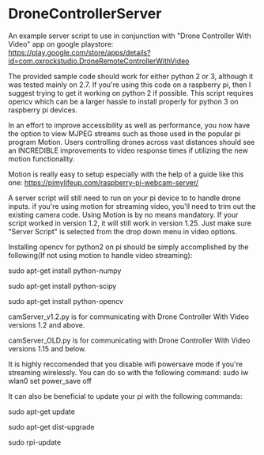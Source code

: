 # DroneControllerServer
An example server script to use in conjunction with "Drone Controller With Video" app on google playstore: https://play.google.com/store/apps/details?id=com.oxrockstudio.DroneRemoteControllerWithVideo

The provided sample code should work for either python 2 or 3, although it was tested mainly on 2.7. If you're using this code on a raspberry pi, then I suggest trying to get it working on python 2 if possible. This script requires opencv which can be a larger hassle to install properly for python 3 on raspberry pi devices.

In an effort to improve accessibility as well as performance, you  now have the option to view MJPEG streams such as those used in the popular pi program Motion. Users controlling drones across vast distances should see an INCREDIBLE improvements to video response times if utilizing the new motion functionality.

Motion is really easy to setup especially with the help of a guide like this one: https://pimylifeup.com/raspberry-pi-webcam-server/

A server script will still need to run on your pi device to to handle drone inputs. if you're using motion for streaming video, you'll need to trim out the existing camera code. Using Motion is by no means mandatory. If your script worked in version 1.2, it will still work in version 1.25. Just make sure "Server Script" is selected from the drop down menu in video options.

Installing opencv for python2 on pi should be simply accomplished by the following(If not using motion to handle video streaming):

sudo apt-get install python-numpy

sudo apt-get install python-scipy

sudo apt-get install python-opencv


camServer_v1.2.py is for communicating with Drone Controller With Video versions 1.2 and above.

camServer_OLD.py is for communicating with Drone Controller With Video versions 1.15 and below.

It is highly reccomended that you disable wifi powersave mode if you're streaming wirelessly. You can do so with the following command: sudo iw wlan0 set power_save off

It can also be beneficial to update your pi with the following commands:

sudo apt-get update

sudo apt-get dist-upgrade

sudo rpi-update

